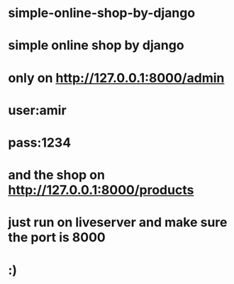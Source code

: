 # simple-online-shop-by-django
# simple online shop by django
# only on http://127.0.0.1:8000/admin
# user:amir
# pass:1234
# and the shop on http://127.0.0.1:8000/products

# just run on liveserver and make sure the port is 8000


# :)
